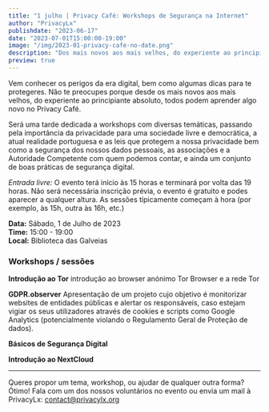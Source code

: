 ```yaml
---
title: "1 julho | Privacy Café: Workshops de Segurança na Internet"
author: "PrivacyLx"
publishdate: "2023-06-17"
date: "2023-07-01T15:00:00-19:00"
image: "/img/2023-01-privacy-cafe-no-date.png"
description: "Dos mais novos aos mais velhos, do experiente ao principiante absoluto, todos podem aprender algo novo no Privacy Café. Traz o teu portátil, smartphone ou tablet e deixa os voluntários ajudarem-te a proteger os teus dados pessoais e dispositivos."
preview: true
---
```


Vem conhecer os perigos da era digital, bem como algumas dicas para te protegeres. Não te preocupes porque desde os mais novos aos mais velhos, do experiente ao principiante absoluto, todos podem aprender algo novo no Privacy Café.

Será uma tarde dedicada a workshops com diversas temáticas, passando pela importância da privacidade para uma sociedade livre e democrática, a atual realidade portuguesa e as leis que protegem a nossa privacidade bem como a segurança dos nossos dados pessoais, as associações e a Autoridade Competente com quem podemos contar, e ainda um conjunto de boas práticas de segurança digital.

*Entrada livre:* O evento terá início às 15 horas e terminará por volta das 19 horas. Não será necessária inscrição prévia, o evento é gratuito e podes aparecer a qualquer altura. As sessões típicamente começam à hora (por exemplo, às 15h, outra às 16h, etc.)


**Data:** Sábado, 1 de Julho de 2023\
**Time:** 15:00 - 19:00\
**Local:** Biblioteca das Galveias


### Workshops / sessões

**Introdução ao Tor** introdução ao browser anónimo Tor Browser e a rede Tor

**GDPR.observer** Apresentação de um projeto cujo objetivo é monitorizar websites
de entidades públicas e alertar os responsáveis, caso estejam
vigiar os seus utilizadores através de cookies e scripts como
Google Analytics (potencialmente violando o Regulamento Geral
de Proteção de dados).

**Básicos de Segurança Digital**

**Introdução ao NextCloud**

---

Queres propor um tema, workshop, ou ajudar de qualquer outra forma? Ótimo!
Fala com um dos nossos voluntários no evento ou envia um mail à PrivacyLx: contact@privacylx.org
